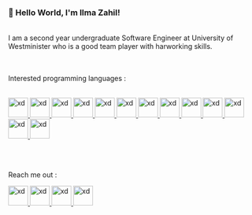 ###  👋 Hello World, I'm Ilma Zahil!


<br/>I am a second year undergraduate Software Engineer at University of Westminister who is a good team player with harworking skills.
<br/>

<br/><br/>
Interested programming languages : <br/><br/>

<a href="#">
 <img src="https://cdn.worldvectorlogo.com/logos/android.svg" alt="xd" width="40" height="40"/>
</a>
<a href="#">
 <img src="https://cdn.worldvectorlogo.com/logos/logo-javascript.svg" alt="xd" width="40" height="40"/>
</a>
<a href="#">
  <img src="https://cdn.worldvectorlogo.com/logos/html5-2.svg" alt="xd" width="40" height="40"/>
</a>
<a href="#">
  <img src="https://cdn.worldvectorlogo.com/logos/.svg" alt="xd" width="40" height="40"/>
</a>
<a href="#">
  <img src="https://cdn.worldvectorlogo.com/logos/mysql-3.svg" alt="xd" width="40" height="40"/>
</a>
<a href="#">
  <img src="https://cdn.worldvectorlogo.com/logos/react-2.svg" alt="xd" width="40" height="40"/>
</a>
<a href="#">
  <img src="https://cdn.worldvectorlogo.com/logos/python-5.svg" alt="xd" width="40" height="40"/>
</a>
<a href="#">
  <img src="https://cdn.worldvectorlogo.com/logos/java-4.svg" alt="xd" width="40" height="40"/>
</a>
<a href="#">
  <img src="https://cdn.worldvectorlogo.com/logos/angular-icon-1.svg" alt="xd" width="40" height="40"/>
</a>
<a href="#">
  <img src="https://cdn.worldvectorlogo.com/logos/flutter.svg" alt="xd" width="40" height="40"/>
</a>
<a href="#">
  <img src="https://cdn.worldvectorlogo.com/logos/nodejs-2.svg" alt="xd" width="40" height="40"/>
</a>
<a href="#">
  <img src="https://cdn.worldvectorlogo.com/logos/dart.svg" alt="xd" width="40" height="40"/>
</a>
<a href="#">
  <img src="https://cdn.worldvectorlogo.com/logos/figma-1.svg" alt="xd" width="40" height="40"/>
</a>

<br/><br/>

Reach me out :

<a href="https://www.instagram.com/iam_ilm/">
 <img src="https://cdn.worldvectorlogo.com/logos/instagram-2-1.svg" alt="xd" width="40" height="40"/>
</a>
<a href="https://twitter.com/FZahil">
  <img src="https://cdn.worldvectorlogo.com/logos/twitter-4.svg" alt="xd" width="40" height="40"/>
</a>
<a href="https://github.com/IlmaZahil">
  <img src="https://cdn.worldvectorlogo.com/logos/facebook-4.svg" alt="xd" width="40" height="40"/>
</a>
<a href="https://www.linkedin.com/in/fathima-ilma-zahil-6404021b9/">
  <img src="https://cdn.worldvectorlogo.com/logos/linkedin-icon-2.svg" alt="xd" width="40" height="40"/>
</a>
